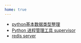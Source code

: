 ```yaml
---
home: true
---
```


- [python基本数据类型整理](/common/python/listTupleDictSet.html)
- [Python 进程管理工具 supervisor](/common/python/supervisor.html)
- [redis server](/common/python/redisServer.html)
